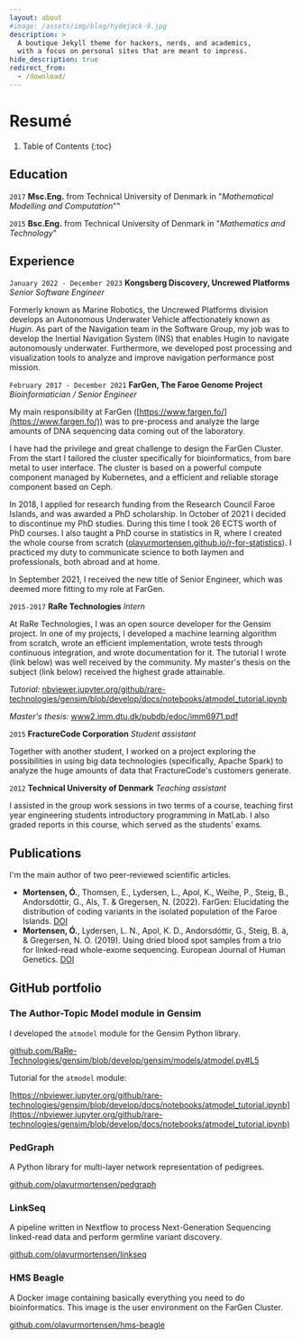 ```yaml
---
layout: about
#image: /assets/img/blog/hydejack-9.jpg
description: >
  A boutique Jekyll theme for hackers, nerds, and academics,
  with a focus on personal sites that are meant to impress.
hide_description: true
redirect_from:
  - /download/
---
```


# Resumé

1. Table of Contents
{:toc}

## Education

`2017` **Msc.Eng.** from Technical University of Denmark in "*Mathematical Modelling and Computation*""

`2015` **Bsc.Eng.** from Technical University of Denmark in "*Mathematics and Technology*"

## Experience

 `January 2022 - December 2023`
**Kongsberg Discovery, Uncrewed Platforms**
*Senior Software Engineer*

Formerly known as Marine Robotics, the Uncrewed Platforms division develops an Autonomous Underwater Vehicle affectionately known as *Hugin*. As part of the Navigation team in the Software Group, my job was to develop the Inertial Navigation System (INS) that enables Hugin to navigate autonomously underwater. Furthermore, we developed post processing and visualization tools to analyze and improve navigation performance post mission.

  `February 2017 - December 2021`
**FarGen, The Faroe Genome Project**
*Bioinformatician / Senior Engineer*

My main responsibility at FarGen ([https://www.fargen.fo/](https://www.fargen.fo/)) was to pre-process and analyze the large amounts of DNA sequencing data coming out of the laboratory.

I have had the privilege and great challenge to design the FarGen Cluster. From the start I tailored the cluster specifically for bioinformatics, from bare metal to user interface. The cluster is based on a powerful compute component managed by Kubernetes, and a efficient and reliable storage component based on Ceph.

In 2018, I applied for research funding from the Research Council Faroe Islands, and was awarded a PhD scholarship. In October of 2021 I decided to discontinue my PhD studies. During this time I took 26 ECTS worth of PhD courses. I also taught a PhD course in statistics in R, where I created the whole course from scratch ([olavurmortensen.github.io/r-for-statistics](https://olavurmortensen.github.io/r-for-statistics/)). I practiced my duty to communicate science to both laymen and professionals, both abroad and at home.

In September 2021, I received the new title of Senior Engineer, which was deemed more fitting to my role at FarGen.

`2015-2017`
**RaRe Technologies**
*Intern*

At RaRe Technologies, I was an open source developer for the Gensim project. In one of my projects, I developed a machine learning algorithm from scratch, wrote an efficient implementation, wrote tests through continuous integration, and wrote documentation for it. The tutorial I wrote (link below) was well received by the community. My master's thesis on the subject (link below) received the highest grade attainable.

*Tutorial:* [nbviewer.jupyter.org/github/rare-technologies/gensim/blob/develop/docs/notebooks/atmodel_tutorial.ipynb](https://nbviewer.jupyter.org/github/rare-technologies/gensim/blob/develop/docs/notebooks/atmodel_tutorial.ipynb)

*Master's thesis:* [www2.imm.dtu.dk/pubdb/edoc/imm6971.pdf](https://www2.imm.dtu.dk/pubdb/edoc/imm6971.pdf)

`2015`
**FractureCode Corporation**
*Student assistant*

Together with another student, I worked on a project exploring the possibilities in using big data technologies (specifically, Apache Spark) to analyze the huge amounts of data that FractureCode's customers generate.

`2012`
**Technical University of Denmark**
*Teaching assistant*

I assisted in the group work sessions in two terms of a course, teaching first year engineering students introductory programming in MatLab. I also graded reports in this course, which served as the students' exams.

## Publications

I'm the main author of two peer-reviewed scientific articles.

* **Mortensen, Ó.**,  Thomsen, E., Lydersen, L., Apol, K., Weihe, P., Steig, B., Andorsdóttir, G., Als, T. & Gregersen, N. (2022). FarGen: Elucidating the distribution of coding variants in the isolated population of the Faroe Islands. [DOI](https://doi.org/10.1038/s41431-022-01227-2)
* **Mortensen, Ó.**, Lydersen, L. N., Apol, K. D., Andorsdóttir, G., Steig, B. á, & Gregersen, N. O. (2019). Using dried blood spot samples from a trio for linked-read whole-exome sequencing. European Journal of Human Genetics. [DOI](https://doi.org/10.1038/s41431-019-0343-3)

## GitHub portfolio

### The Author-Topic Model module in Gensim

I developed the `atmodel` module for the Gensim Python library.

[github.com/RaRe-Technologies/gensim/blob/develop/gensim/models/atmodel.py#L5](https://github.com/RaRe-Technologies/gensim/blob/develop/gensim/models/atmodel.py#L5)

Tutorial for the `atmodel` module:

[https://nbviewer.jupyter.org/github/rare-technologies/gensim/blob/develop/docs/notebooks/atmodel_tutorial.ipynb](https://nbviewer.jupyter.org/github/rare-technologies/gensim/blob/develop/docs/notebooks/atmodel_tutorial.ipynb)

### PedGraph

A Python library for multi-layer network representation of pedigrees.

[github.com/olavurmortensen/pedgraph](https://github.com/olavurmortensen/pedgraph)

### LinkSeq

A pipeline written in Nextflow to process Next-Generation Sequencing linked-read data and perform germline variant discovery.

[github.com/olavurmortensen/linkseq](https://github.com/olavurmortensen/linkseq)

### HMS Beagle

A Docker image containing basically everything you need to do bioinformatics. This image is the user environment on the FarGen Cluster.

[github.com/olavurmortensen/hms-beagle](https://github.com/olavurmortensen/hms-beagle)

